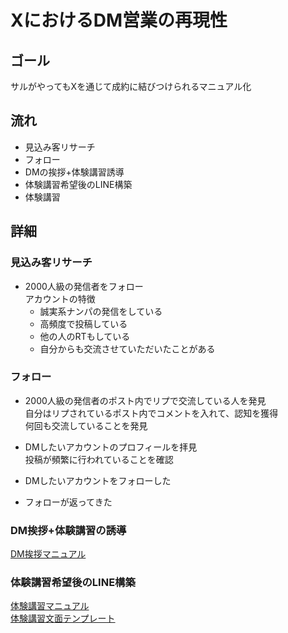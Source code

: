 # XにおけるDM営業の再現性

## ゴール
サルがやってもXを通じて成約に結びつけられるマニュアル化

## 流れ
- 見込み客リサーチ
- フォロー
- DMの挨拶+体験講習誘導
- 体験講習希望後のLINE構築
- 体験講習

## 詳細

### 見込み客リサーチ

- 2000人級の発信者をフォロー<br>
アカウントの特徴
  - 誠実系ナンパの発信をしている<br>
  - 高頻度で投稿している<br>
  - 他の人のRTもしている<br>
  - 自分からも交流させていただいたことがある<br>

### フォロー

- 2000人級の発信者のポスト内でリプで交流している人を発見<br>
自分はリプされているポスト内でコメントを入れて、認知を獲得<br>
何回も交流していることを発見

- DMしたいアカウントのプロフィールを拝見<br>
投稿が頻繁に行われていることを確認

- DMしたいアカウントをフォローした
- フォローが返ってきた

### DM挨拶+体験講習の誘導

[DM挨拶マニュアル](dm-greeting-template.md)

### 体験講習希望後のLINE構築

[体験講習マニュアル](/Marketing/trial-session/trial-session.md)<br>
[体験講習文面テンプレート](/Marketing/trial-session/trial-line.md)
